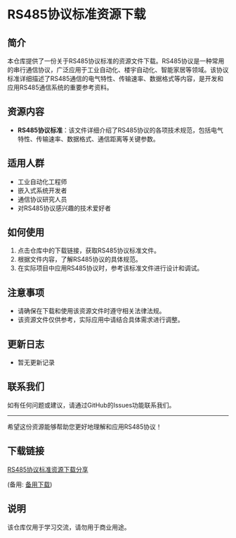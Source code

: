 # RS485协议标准资源下载

## 简介
本仓库提供了一份关于RS485协议标准的资源文件下载。RS485协议是一种常用的串行通信协议，广泛应用于工业自动化、楼宇自动化、智能家居等领域。该协议标准详细描述了RS485通信的电气特性、传输速率、数据格式等内容，是开发和应用RS485通信系统的重要参考资料。

## 资源内容
- **RS485协议标准**：该文件详细介绍了RS485协议的各项技术规范，包括电气特性、传输速率、数据格式、通信距离等关键参数。

## 适用人群
- 工业自动化工程师
- 嵌入式系统开发者
- 通信协议研究人员
- 对RS485协议感兴趣的技术爱好者

## 如何使用
1. 点击仓库中的下载链接，获取RS485协议标准文件。
2. 根据文件内容，了解RS485协议的具体规范。
3. 在实际项目中应用RS485协议时，参考该标准文件进行设计和调试。

## 注意事项
- 请确保在下载和使用该资源文件时遵守相关法律法规。
- 该资源文件仅供参考，实际应用中请结合具体需求进行调整。

## 更新日志
- 暂无更新记录

## 联系我们
如有任何问题或建议，请通过GitHub的Issues功能联系我们。

---

希望这份资源能够帮助您更好地理解和应用RS485协议！

## 下载链接
[RS485协议标准资源下载分享](https://pan.quark.cn/s/396dcfe592e6) 

(备用: [备用下载](https://pan.baidu.com/s/1zsymXKgKqTTZgrqgZLVPHw?pwd=1234))

## 说明

该仓库仅用于学习交流，请勿用于商业用途。
